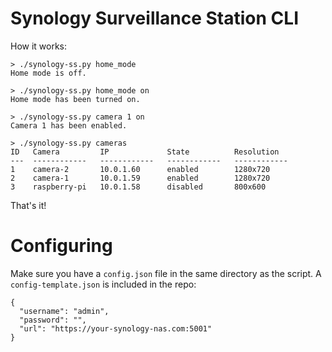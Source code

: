 # Synology Surveillance Station CLI

How it works:

```
> ./synology-ss.py home_mode
Home mode is off.
```

```
> ./synology-ss.py home_mode on
Home mode has been turned on.
```

```
> ./synology-ss.py camera 1 on
Camera 1 has been enabled.
```

```
> ./synology-ss.py cameras
ID   Camera         IP             State          Resolution
---  ------------   ------------   ------------   ------------
1    camera-2       10.0.1.60      enabled        1280x720
2    camera-1       10.0.1.59      enabled        1280x720
3    raspberry-pi   10.0.1.58      disabled       800x600
```

That's it!

# Configuring

Make sure you have a `config.json` file in the same directory as the script. A `config-template.json` is included in the repo:

```
{
  "username": "admin",
  "password": "",
  "url": "https://your-synology-nas.com:5001"
}
```
